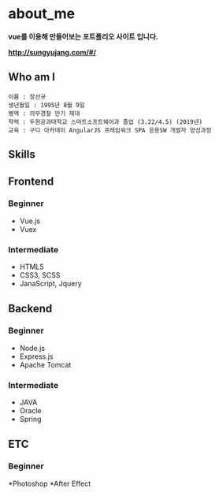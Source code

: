 # about_me

**vue를 이용해 만들어보는 포트폴리오 사이트 입니다.**

**http://sungyujang.com/#/**

## Who am I

```
이름 : 장선규
생년월일 : 1995년 8월 9일
병역 : 의무경찰 만기 제대
학력 : 두원공과대학교 스마트소프트웨어과 졸업 (3.22/4.5) (2019년)
교육 : 구디 아카데미 AngularJS 프레임워크 SPA 응용SW 개발자 양성과정
```

## Skills

## Frontend

  ### Beginner
  
  * Vue.js 
  * Vuex
  
  ### Intermediate
  
  * HTML5
  * CSS3, SCSS
  * JanaScript, Jquery

## Backend

  ### Beginner
  
  * Node.js
  * Express.js
  * Apache Tomcat
  
  ### Intermediate
  
  * JAVA
  * Oracle
  * Spring
  
## ETC

  ### Beginner
  
  *Photoshop
  *After Effect


